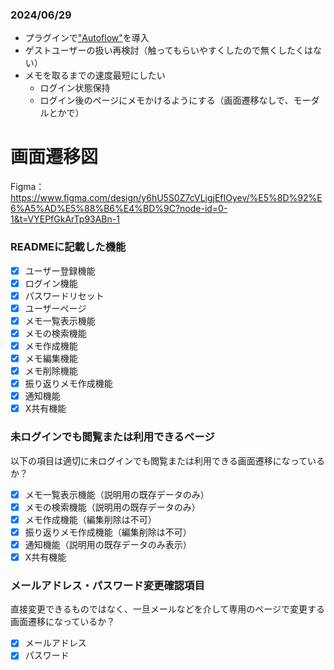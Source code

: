 ### 2024/06/29
- プラグインで["Autoflow"](https://www.figma.com/community/plugin/733902567457592893/autoflow)を導入
- ゲストユーザーの扱い再検討（触ってもらいやすくしたので無くしたくはない）
- メモを取るまでの速度最短にしたい
  - ログイン状態保持
  - ログイン後のページにメモかけるようにする（画面遷移なしで、モーダルとかで）


# 画面遷移図
Figma：https://www.figma.com/design/y6hU5S0Z7cVLigjEfIOyev/%E5%8D%92%E6%A5%AD%E5%88%B6%E4%BD%9C?node-id=0-1&t=VYEPfGkArTp93ABn-1

### READMEに記載した機能
- [x] ユーザー登録機能
- [x] ログイン機能
- [x] パスワードリセット
- [x] ユーザーページ    
- [x] メモ一覧表示機能
- [x] メモの検索機能
- [x] メモ作成機能
- [x] メモ編集機能
- [x] メモ削除機能
- [x] 振り返りメモ作成機能
- [x] 通知機能
- [x] X共有機能

### 未ログインでも閲覧または利用できるページ
以下の項目は適切に未ログインでも閲覧または利用できる画面遷移になっているか？
- [x] メモ一覧表示機能（説明用の既存データのみ）
- [x] メモの検索機能（説明用の既存データのみ）
- [x] メモ作成機能（編集削除は不可）
- [x] 振り返りメモ作成機能（編集削除は不可）
- [x] 通知機能（説明用の既存データのみ表示）
- [x] X共有機能

### メールアドレス・パスワード変更確認項目
直接変更できるものではなく、一旦メールなどを介して専用のページで変更する画面遷移になっているか？
- [x] メールアドレス
- [x] パスワード

